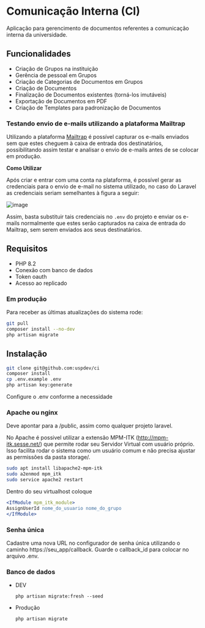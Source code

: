 # Comunicação Interna (CI)
Aplicação para gerencimento de documentos referentes a comunicação interna da universidade.

## Funcionalidades

* Criação de Grupos na instituição
* Gerência de pessoal em Grupos
* Criação de Categorias de Documentos em Grupos
* Criação de Documentos
* Finalização de Documentos existentes (torná-los imutáveis)
* Exportação de Documentos em PDF
* Criação de Templates para padronização de Documentos

### Testando envio de e-mails utilizando a plataforma Mailtrap

Utilizando a plataforma [Mailtrap](https://mailtrap.io/) é possível capturar os e-mails enviados sem que estes cheguem à caixa de entrada dos destinatários, possibilitando assim testar e analisar o envio de e-mails antes de se colocar em produção.

__Como Utilizar__
    
Após criar e entrar com uma conta na plataforma, é possível gerar as credenciais para o envio de e-mail no sistema utilizado, no caso do Laravel as credenciais seriam semelhantes à figura a seguir:

![image](https://user-images.githubusercontent.com/47902146/206538191-1b75750d-819b-4bc6-a8cf-efd7b8bf993b.png)

Assim, basta substituir tais credenciais no `.env` do projeto e enviar os e-mails normalmente que estes serão capturados na caixa de entrada do Mailtrap, sem serem enviados aos seus destinatários.

## Requisitos

* PHP 8.2
* Conexão com banco de dados
* Token oauth
* Acesso ao replicado

### Em produção

Para receber as últimas atualizações do sistema rode:

```sh
git pull
composer install --no-dev
php artisan migrate
```

## Instalação

```sh
git clone git@github.com:uspdev/ci
composer install
cp .env.example .env
php artisan key:generate
```

Configure o .env conforme a necessidade

### Apache ou nginx

Deve apontar para a <pasta do projeto>/public, assim como qualquer projeto laravel.

No Apache é possivel utilizar a extensão MPM-ITK (http://mpm-itk.sesse.net/) que permite rodar seu Servidor Virtual com usuário próprio. Isso facilita rodar o sistema como um usuário comum e não precisa ajustar as permissões da pasta storage/.

```bash
sudo apt install libapache2-mpm-itk
sudo a2enmod mpm_itk
sudo service apache2 restart
```

Dentro do seu virtualhost coloque

```apache
<IfModule mpm_itk_module>
AssignUserId nome_do_usuario nome_do_grupo
</IfModule>
```

### Senha única

Cadastre uma nova URL no configurador de senha única utilizando o caminho https://seu_app/callback. Guarde o callback_id para colocar no arquivo .env.

### Banco de dados

* DEV

    `php artisan migrate:fresh --seed`

* Produção

    `php artisan migrate`
